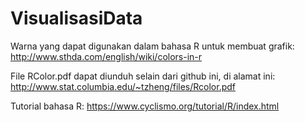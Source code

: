# VisualisasiData
Warna yang dapat digunakan dalam bahasa R untuk membuat grafik:
http://www.sthda.com/english/wiki/colors-in-r

File RColor.pdf dapat diunduh selain dari github ini, di alamat ini: http://www.stat.columbia.edu/~tzheng/files/Rcolor.pdf

Tutorial bahasa R: https://www.cyclismo.org/tutorial/R/index.html
